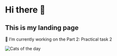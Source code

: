  <div>
 <h1> Hi there 👋</h1>
 <h2>This is my landing page</h2>
 <p>🔭 I’m currently working on the Part 2: Practical task 2</p>
 </div>
<div>
<picture>
 <source media="(prefers-color-scheme: dark)" srcset="YOUR-DARKMODE-IMAGE">
 <source media="(prefers-color-scheme: light)" srcset="YOUR-LIGHTMODE-IMAGE">
 <img alt="Cats of the day" src="https://www.istockphoto.com/photo/big-eyed-naughty-cat-looking-at-the-target-from-behind-the-marble-table-gm2040984869-562685816?utm_campaign=srp_photos_top&utm_content=https%3A%2F%2Funsplash.com%2Fs%2Fphotos%2Fcat&utm_medium=affiliate&utm_source=unsplash&utm_term=cat%3A%3A%3A">
</picture></div>
<!--
**footroot/footroot** is a ✨ _special_ ✨ repository because its `README.md` (this file) appears on your GitHub profile.

Here are some ideas to get you started:

- # 🔭 I’m currently working on ...
- 🌱 I’m currently learning ...
- 👯 I’m looking to collaborate on ...
- 🤔 I’m looking for help with ...
- 💬 Ask me about ...
- 📫 How to reach me: ...
- 😄 Pronouns: ...
- ⚡ Fun fact: ...
-->
